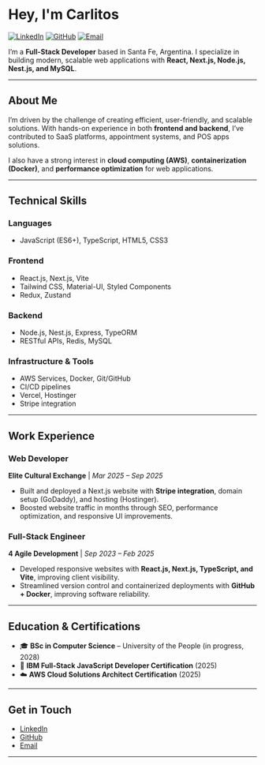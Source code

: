 # Hey, I'm Carlitos

[![LinkedIn](https://img.shields.io/badge/LinkedIn-0077B5?style=for-the-badge\&logo=linkedin\&logoColor=white)](https://www.linkedin.com/in/carlos-jorge-837aa1274/)
[![GitHub](https://img.shields.io/badge/GitHub-181717?style=for-the-badge\&logo=github\&logoColor=white)](https://github.com/carlossm2005)
[![Email](https://img.shields.io/badge/Email-D14836?style=for-the-badge\&logo=gmail\&logoColor=white)](mailto:carlosjorge101@gmail.com)

I’m a **Full-Stack Developer** based in Santa Fe, Argentina.
I specialize in building modern, scalable web applications with **React, Next.js, Node.js, Nest.js, and MySQL**.

---

## About Me

I’m driven by the challenge of creating efficient, user-friendly, and scalable solutions.
With hands-on experience in both **frontend and backend**, I’ve contributed to SaaS platforms, appointment systems, and POS apps solutions.

I also have a strong interest in **cloud computing (AWS)**, **containerization (Docker)**, and **performance optimization** for web applications.

---

## Technical Skills

### **Languages**

* JavaScript (ES6+), TypeScript, HTML5, CSS3

### **Frontend**

* React.js, Next.js, Vite
* Tailwind CSS, Material-UI, Styled Components
* Redux, Zustand

### **Backend**

* Node.js, Nest.js, Express, TypeORM
* RESTful APIs, Redis, MySQL

### **Infrastructure & Tools**

* AWS Services, Docker, Git/GitHub
* CI/CD pipelines
* Vercel, Hostinger
* Stripe integration

---

## Work Experience

### **Web Developer**

**Elite Cultural Exchange** | *Mar 2025 – Sep 2025*

* Built and deployed a Next.js website with **Stripe integration**, domain setup (GoDaddy), and hosting (Hostinger).
* Boosted website traffic in months through SEO, performance optimization, and responsive UI improvements.

### **Full-Stack Engineer**

**4 Agile Development** | *Sep 2023 – Feb 2025*

* Developed responsive websites with **React.js, Next.js, TypeScript, and Vite**, improving client visibility.
* Streamlined version control and containerized deployments with **GitHub + Docker**, improving software reliability.

---

## Education & Certifications

* 🎓 **BSc in Computer Science** – University of the People (in progress, 2028)
* 🏅 **IBM Full-Stack JavaScript Developer Certification** (2025)
* ☁️ **AWS Cloud Solutions Architect Certification** (2025)

---

## Get in Touch

* [LinkedIn](https://www.linkedin.com/in/carlos-jorge-837aa1274/)
* [GitHub](https://github.com/carlossm2005)
* [Email](mailto:carlosjorge101@gmail.com)

---
